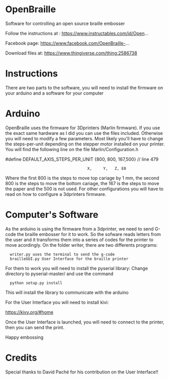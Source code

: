 # OpenBraille
Software for controlling an open source braille embosser

Follow the instructions at :
https://www.instructables.com/id/Open...

Facebook page:
https://www.facebook.com/OpenBraille-...

Download files at:
https://www.thingiverse.com/thing:2586738


# Instructions

There are two parts to the software, you will need to install the firmware on your arduino and a software for your computer


# Arduino

OpenBraille uses the firmware for 3Dprinters (Marlin firmware). If you use the exact same hardware as I did you can use the files included. Otherwise you will need to modify a few parameters. Most likely you'll have to change the steps-per-unit depending on the stepper motor installed on your printer. You will find the following line on the file Marlin/Configuration.h


#define DEFAULT_AXIS_STEPS_PER_UNIT    {800, 800, 167,500}     // line 479 


                                        X,     Y,   Z, E0
                                        
Where the first 800 is the steps to move top cariage by 1 mm, the second 800 is the steps to move the bottom cariage, the 167 is the steps to move the paper and the 500 is not used.
For other configurations you will have to read on how to configure a 3dprinters firmware. 


# Computer's Software

As the arduino is using the firmware from a 3dprinter, we need to send G-code the braille embosser for it to work. So the sofware reads letters from the user and it transforms them into a series of codes for the printer to move acordingly.
On the folder writer, there are two differents programs: 
      
      writer.py uses the terminal to send the g-code 
      brailleGUI.py User Interface for the braille printer
      
For them to work you will need to install the pyserial library:
  Change directory to pyserial-master/ and use the command
      
      python setup.py install
      
  This will install the library to communicate with the arduino
  
  
For the User Interface you will need to install kivi:

https://kivy.org/#home

Once the User Interface is launched, you will need to connect to the printer, then you can send the print.

Happy embossing


# Credits

Special thanks to David Paché for his contribution on the User Interface!!
